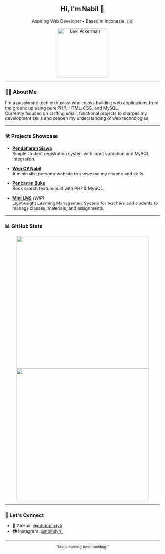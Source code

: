 <h2 align="center">Hi, I'm Nabil 👋</h2>
<p align="center">Aspiring Web Developer • Based in Indonesia 🇮🇩</p>

<p align="center">
  <img src="https://github.com/mhdnblhdyh/mhdnblhdyh/blob/main/levi-ackerman-unscreen.gif?raw=true" alt="Levi Ackerman" width="160" />
</p>

---

### 🧑‍💻 About Me

I'm a passionate tech enthusiast who enjoys building web applications from the ground up using pure PHP, HTML, CSS, and MySQL.  
Currently focused on crafting small, functional projects to sharpen my development skills and deepen my understanding of web technologies.

---

### 🛠 Projects Showcase

- [**Pendaftaran Siswa**](https://github.com/mhdnblhdyh/PendaftaranSiswa)  
  Simple student registration system with input validation and MySQL integration.

- [**Web CV Nabil**](https://github.com/mhdnblhdyh/webcvnabil)  
  A minimalist personal website to showcase my resume and skills.

- [**Pencarian Buku**](https://github.com/mhdnblhdyh/pencarianbuku)  
  Book search feature built with PHP & MySQL.

- [**Mini LMS**](https://github.com/mhdnblhdyh/lms) *(WIP)*  
  Lightweight Learning Management System for teachers and students to manage classes, materials, and assignments.

---

### 📊 GitHub Stats

<p align="center">
  <img src="https://github-readme-stats.vercel.app/api?username=mhdnblhdyh&show_icons=true&theme=calm&hide=prs" width="430" />
  <br>
  <img src="https://github-readme-stats.vercel.app/api/top-langs/?username=mhdnblhdyh&layout=compact&theme=calm" width="430" />
</p>

---

### 🤝 Let's Connect

- 🐙 GitHub: [@mhdnblhdyh](https://github.com/mhdnblhdyh)  
- 📷 Instagram: [@nblhdyh_](https://instagram.com/nblhdyh_)

---

<p align="center">
  <sub>“Keep learning, keep building.”</sub>
</p>
